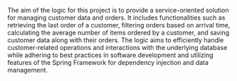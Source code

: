 The aim of the logic for this project is to provide a service-oriented solution for managing customer data and orders. It includes functionalities such as retrieving the last order of a customer, filtering orders based on arrival time, calculating the average number of items ordered by a customer, and saving customer data along with their orders. The logic aims to efficiently handle customer-related operations and interactions with the underlying database while adhering to best practices in software development and utilizing features of the Spring Framework for dependency injection and data management.
